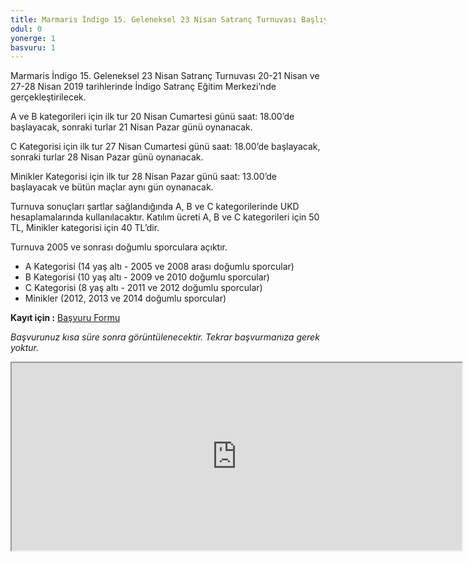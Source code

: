 ```yaml
---
title: Marmaris İndigo 15. Geleneksel 23 Nisan Satranç Turnuvası Başlıyor!
odul: 0
yonerge: 1
basvuru: 1
---
```


Marmaris İndigo 15. Geleneksel 23 Nisan Satranç Turnuvası 20-21 Nisan ve 27-28 Nisan 2019 tarihlerinde İndigo Satranç Eğitim Merkezi’nde gerçekleştirilecek.

A ve B kategorileri için ilk tur 20 Nisan Cumartesi günü saat: 18.00’de başlayacak, sonraki turlar 21 Nisan Pazar günü oynanacak.

C Kategorisi için ilk tur 27 Nisan Cumartesi günü saat: 18.00’de başlayacak, sonraki turlar 28 Nisan Pazar günü oynanacak.

Minikler Kategorisi için ilk tur 28 Nisan Pazar günü saat: 13.00’de başlayacak ve bütün maçlar aynı gün oynanacak.

Turnuva sonuçları şartlar sağlandığında A, B ve C kategorilerinde UKD hesaplamalarında kullanılacaktır. Katılım ücreti A, B ve C kategorileri için 50 TL, Minikler kategorisi için 40 TL’dir.

Turnuva 2005 ve sonrası doğumlu sporculara açıktır.

* A Kategorisi (14 yaş altı - 2005 ve 2008 arası doğumlu sporcular)
* B Kategorisi (10 yaş altı - 2009 ve 2010 doğumlu sporcular)
* C Kategorisi (8 yaş altı - 2011 ve 2012 doğumlu sporcular)
* Minikler (2012, 2013 ve 2014 doğumlu sporcular)

**Kayıt için :** <a href="http://marmarissatranc.com/turnuvalar/2019-04-23-TRV0103-23-nisan-turnuvasi/basvuru">Başvuru Formu</a>

_Başvurunuz kısa süre sonra görüntülenecektir. Tekrar başvurmanıza gerek yoktur._
<iframe src="https://docs.google.com/spreadsheets/d/e/2PACX-1vR3OnYYwly6ub4r9LbBaNZCJce7gUe1LDKOZaIh84xKKLyh2tv2Pv7ChKumHUbfa53ojQzSuqHqdaXB/pubhtml?widget=true&amp;headers=false" width="720" height="300">
